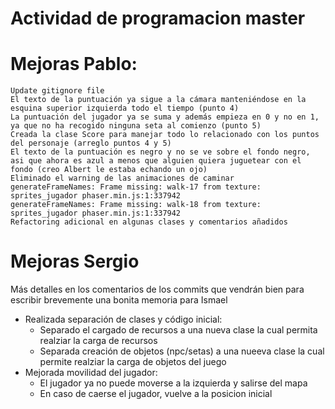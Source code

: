 # Actividad de programacion master
# Mejoras Pablo:

    Update gitignore file
    El texto de la puntuación ya sigue a la cámara manteniéndose en la esquina superior izquierda todo el tiempo (punto 4)
    La puntuación del jugador ya se suma y además empieza en 0 y no en 1, ya que no ha recogido ninguna seta al comienzo (punto 5)
    Creada la clase Score para manejar todo lo relacionado con los puntos del personaje (arreglo puntos 4 y 5)
    El texto de la puntuación es negro y no se ve sobre el fondo negro, asi que ahora es azul a menos que alguien quiera juguetear con el fondo (creo Albert le estaba echando un ojo)
    Eliminado el warning de las animaciones de caminar
    generateFrameNames: Frame missing: walk-17 from texture: sprites_jugador phaser.min.js:1:337942
    generateFrameNames: Frame missing: walk-18 from texture: sprites_jugador phaser.min.js:1:337942
    Refactoring adicional en algunas clases y comentarios añadidos

# Mejoras Sergio
Más detalles en los comentarios de los commits que vendrán bien para escribir brevemente una bonita memoria para Ismael
  * Realizada separación de clases y código inicial:
    - Separado el cargado de recursos a una nueva clase la cual permita realziar la carga de recursos
    - Separada creación de objetos (npc/setas) a una nueeva clase la cual permite realziar la carga de objetos del juego
  * Mejorada movilidad del jugador:
    - El jugador ya no puede moverse a la izquierda y salirse del mapa
    - En caso de caerse el jugador, vuelve a la posicion inicial

